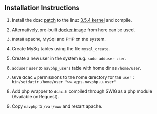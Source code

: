 Installation Instructions
-------------------------

1) Install the dcac [patch](https://github.com/ut-osa/dcac/blob/master/patches/dcac-kernel-3.5.4.patch) to the linux [3.5.4 kernel](https://www.kernel.org/) and compile.

2) Alternatively, pre-built [docker image](https://registry.hub.docker.com/u/prat0318/dcac-base/) from here can be used.

3) Install apache, MySql and PHP on the system.

4) Create MySql tables using the file `mysql_create`.

5) Create a new user in the system e.g. `sudo adduser user`.

6) `adduser` `user` to `navphp_users` table with home dir as `/home/user`.

7) Give dcac `w` permissions to the home directory for the `user` : `bin/setdattr /home/user "w=.apps.navphp.u.user"`

8) Add php wrapper to `dcac.h` compiled through SWIG as a php module (Available on Request).

9) Copy `navphp` to `/var/www` and restart apache.
